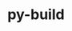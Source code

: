 ---
title: "py-build"
layout: cache
categories: [package, develop-2024-12-29]
meta: {"versions": ["1.2.1"], "compilers": ["gcc@=11.4.0", "gcc@=13.2.0"], "oss": ["ubuntu22.04", "ubuntu24.04"], "platforms": ["linux"], "targets": ["aarch64", "x86_64_v3"], "stacks": ["e4s", "ml-linux-aarch64-cpu", "ml-linux-aarch64-cuda", "ml-linux-x86_64-cpu", "ml-linux-x86_64-cuda", "root"], "num_specs": 6, "num_specs_by_stack": {"root": 6, "e4s": 2, "ml-linux-aarch64-cpu": 2, "ml-linux-aarch64-cuda": 2, "ml-linux-x86_64-cuda": 2, "ml-linux-x86_64-cpu": 2}}
spec_details: [{"hash": "kzhhywt3265x4r4eos6hkaepvzufrpzu", "compiler": "gcc@=11.4.0", "versions": ["1.2.1"], "os": "ubuntu22.04", "platform": "linux", "target": "x86_64_v3", "variants": ["build_system=python_pip", "~virtualenv"], "stacks": ["root", "e4s"], "size": "-", "tarball": "https://binaries.spack.io/develop-2024-12-29/build_cache/linux-ubuntu22.04-x86_64_v3/gcc-11.4.0/py-build-1.2.1/linux-ubuntu22.04-x86_64_v3-gcc-11.4.0-py-build-1.2.1-kzhhywt3265x4r4eos6hkaepvzufrpzu.spack"}, {"hash": "n3x4bcl5c53btuct53wfd2m2gnacos67", "compiler": "gcc@=11.4.0", "versions": ["1.2.1"], "os": "ubuntu22.04", "platform": "linux", "target": "x86_64_v3", "variants": ["build_system=python_pip", "~virtualenv"], "stacks": ["root", "e4s"], "size": "-", "tarball": "https://binaries.spack.io/develop-2024-12-29/build_cache/linux-ubuntu22.04-x86_64_v3/gcc-11.4.0/py-build-1.2.1/linux-ubuntu22.04-x86_64_v3-gcc-11.4.0-py-build-1.2.1-n3x4bcl5c53btuct53wfd2m2gnacos67.spack"}, {"hash": "ctrseboacewov7mogm6ua5eyr5uoq64h", "compiler": "gcc@=13.2.0", "versions": ["1.2.1"], "os": "ubuntu24.04", "platform": "linux", "target": "aarch64", "variants": ["build_system=python_pip", "~virtualenv"], "stacks": ["root", "ml-linux-aarch64-cpu", "ml-linux-aarch64-cuda"], "size": "-", "tarball": "https://binaries.spack.io/develop-2024-12-29/build_cache/linux-ubuntu24.04-aarch64/gcc-13.2.0/py-build-1.2.1/linux-ubuntu24.04-aarch64-gcc-13.2.0-py-build-1.2.1-ctrseboacewov7mogm6ua5eyr5uoq64h.spack"}, {"hash": "jxqooa6qboqmks4z7js7shyjqtxq7qdv", "compiler": "gcc@=13.2.0", "versions": ["1.2.1"], "os": "ubuntu24.04", "platform": "linux", "target": "aarch64", "variants": ["build_system=python_pip", "~virtualenv"], "stacks": ["root", "ml-linux-aarch64-cpu", "ml-linux-aarch64-cuda"], "size": "-", "tarball": "https://binaries.spack.io/develop-2024-12-29/build_cache/linux-ubuntu24.04-aarch64/gcc-13.2.0/py-build-1.2.1/linux-ubuntu24.04-aarch64-gcc-13.2.0-py-build-1.2.1-jxqooa6qboqmks4z7js7shyjqtxq7qdv.spack"}, {"hash": "f7gfng2qc3wtx7ukjiybqjbzgznpzzff", "compiler": "gcc@=13.2.0", "versions": ["1.2.1"], "os": "ubuntu24.04", "platform": "linux", "target": "x86_64_v3", "variants": ["build_system=python_pip", "~virtualenv"], "stacks": ["ml-linux-x86_64-cuda", "root", "ml-linux-x86_64-cpu"], "size": "-", "tarball": "https://binaries.spack.io/develop-2024-12-29/build_cache/linux-ubuntu24.04-x86_64_v3/gcc-13.2.0/py-build-1.2.1/linux-ubuntu24.04-x86_64_v3-gcc-13.2.0-py-build-1.2.1-f7gfng2qc3wtx7ukjiybqjbzgznpzzff.spack"}, {"hash": "fklxweolqvd5pnftwzqs4pzti4v2e2c4", "compiler": "gcc@=13.2.0", "versions": ["1.2.1"], "os": "ubuntu24.04", "platform": "linux", "target": "x86_64_v3", "variants": ["build_system=python_pip", "~virtualenv"], "stacks": ["ml-linux-x86_64-cuda", "root", "ml-linux-x86_64-cpu"], "size": "-", "tarball": "https://binaries.spack.io/develop-2024-12-29/build_cache/linux-ubuntu24.04-x86_64_v3/gcc-13.2.0/py-build-1.2.1/linux-ubuntu24.04-x86_64_v3-gcc-13.2.0-py-build-1.2.1-fklxweolqvd5pnftwzqs4pzti4v2e2c4.spack"}]
---